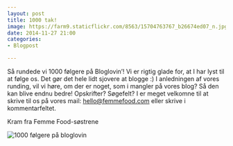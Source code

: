 ```yaml
---
layout: post
title: 1000 tak!
image: https://farm9.staticflickr.com/8563/15704763767_b26674ed07_n.jpg
date: 2014-11-27 21:00
categories:
- Blogpost

---
```

Så rundede vi 1000 følgere på Bloglovin’! Vi er rigtig glade for, at I har lyst til at følge os. Det gør det hele lidt sjovere at blogge :) I anledningen af vores runding, vil vi høre, om der er noget, som i mangler på vores blog? Så den kan blive endnu bedre! Opskrifter? Søgefelt? I er meget velkomne til at skrive til os på vores mail: hello@femmefood.com eller skrive i kommentarfeltet. 

Kram fra Femme Food-søstrene

![1000 følgere på bloglovin](https://farm9.staticflickr.com/8563/15704763767_b26674ed07_z.jpg) 
